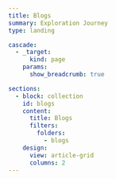 ```yaml
---
title: Blogs
summary: Exploration Journey
type: landing

cascade:
  - _target:
      kind: page
    params:
      show_breadcrumb: true

sections:
  - block: collection
    id: blogs
    content:
      title: Blogs
      filters:
        folders:
          - blogs
    design:
      view: article-grid
      columns: 2
---
```

